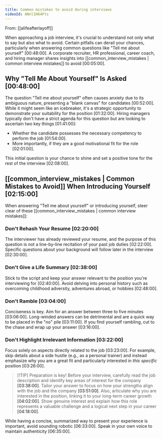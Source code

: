 ```yaml
---
title: Common mistakes to avoid during interviews
videoId: ANnl1H64Fts
---
```


From: [[alifeafterlayoff]] <br/> 

When approaching a job interview, it's crucial to understand not only what to say but also what to avoid. Certain pitfalls can derail your chances, particularly when answering common questions like "Tell me about yourself" <a class="yt-timestamp" data-t="00:48:00">[00:48:00]</a>. A corporate recruiter, HR professional, career coach, and hiring manager shares insights into [[common_interview_mistakes | common interview mistakes]] to avoid <a class="yt-timestamp" data-t="00:05:00">[00:05:00]</a>.

## Why "Tell Me About Yourself" Is Asked <a class="yt-timestamp" data-t="00:48:00">[00:48:00]</a>

The question "Tell me about yourself" often causes anxiety due to its ambiguous nature, presenting a "blank canvas" for candidates <a class="yt-timestamp" data-t="00:52:00">[00:52:00]</a>. While it might seem like an icebreaker, it's a strategic opportunity to demonstrate your suitability for the position <a class="yt-timestamp" data-t="01:32:00">[01:32:00]</a>. Hiring managers typically don't have a strict agenda for this question but are looking to ascertain two key things <a class="yt-timestamp" data-t="01:41:00">[01:41:00]</a>:
*   Whether the candidate possesses the necessary competency to perform the job <a class="yt-timestamp" data-t="01:54:00">[01:54:00]</a>.
*   More importantly, if they are a good motivational fit for the role <a class="yt-timestamp" data-t="02:01:00">[02:01:00]</a>.

This initial question is your chance to shine and set a positive tone for the rest of the interview <a class="yt-timestamp" data-t="02:08:00">[02:08:00]</a>.

## [[common_interview_mistakes | Common Mistakes to Avoid]] When Introducing Yourself <a class="yt-timestamp" data-t="02:15:00">[02:15:00]</a>

When answering "Tell me about yourself" or introducing yourself, steer clear of these [[common_interview_mistakes | common interview mistakes]]:

### Don't Rehash Your Resume <a class="yt-timestamp" data-t="02:20:00">[02:20:00]</a>
The interviewer has already reviewed your resume, and the purpose of this question is not a line-by-line recitation of your past job duties <a class="yt-timestamp" data-t="02:22:00">[02:22:00]</a>. Specific questions about your background will follow later in the interview <a class="yt-timestamp" data-t="02:30:00">[02:30:00]</a>.

### Don't Give a Life Summary <a class="yt-timestamp" data-t="02:38:00">[02:38:00]</a>
Stick to the script and keep your answer relevant to the position you're interviewing for <a class="yt-timestamp" data-t="02:40:00">[02:40:00]</a>. Avoid delving into personal history such as overcoming childhood adversity, adventures abroad, or hobbies <a class="yt-timestamp" data-t="02:48:00">[02:48:00]</a>.

### Don't Ramble <a class="yt-timestamp" data-t="03:04:00">[03:04:00]</a>
Conciseness is key. Aim for an answer between three to five minutes <a class="yt-timestamp" data-t="03:06:00">[03:06:00]</a>. Long-winded answers can be detrimental and are a quick way to be placed in the "no" pile <a class="yt-timestamp" data-t="03:11:00">[03:11:00]</a>. If you find yourself rambling, cut to the chase and wrap up your answer <a class="yt-timestamp" data-t="03:16:00">[03:16:00]</a>.

### Don't Highlight Irrelevant Information <a class="yt-timestamp" data-t="03:22:00">[03:22:00]</a>
Focus solely on aspects directly related to the job <a class="yt-timestamp" data-t="03:23:00">[03:23:00]</a>. For example, skip details about a side hustle (e.g., as a personal trainer) and instead emphasize why you are a great fit and particularly interested in *this specific* position <a class="yt-timestamp" data-t="03:26:00">[03:26:00]</a>.

> [!TIP] Preparation is key!
> Before your interview, carefully read the job description and identify key areas of interest for the company <a class="yt-timestamp" data-t="03:38:00">[03:38:00]</a>. Tailor your answer to focus on how your strengths align with the job and the company <a class="yt-timestamp" data-t="03:51:00">[03:51:00]</a>. Also, articulate why you are interested in the position, linking it to your long-term career growth <a class="yt-timestamp" data-t="04:02:00">[04:02:00]</a>. Show genuine interest and explain how this role represents a valuable challenge and a logical next step in your career <a class="yt-timestamp" data-t="04:18:00">[04:18:00]</a>.

While having a concise, summarized way to present your experience is important, avoid sounding robotic <a class="yt-timestamp" data-t="06:33:00">[06:33:00]</a>. Speak in your own voice to maintain authenticity <a class="yt-timestamp" data-t="06:35:00">[06:35:00]</a>.